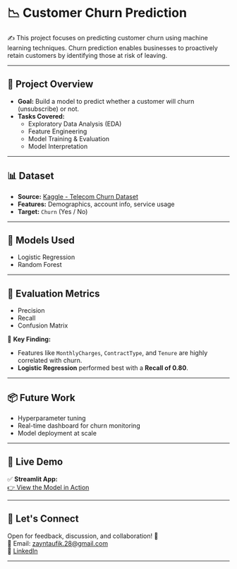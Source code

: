 # 📉 Customer Churn Prediction

✍️ This project focuses on predicting customer churn using machine learning techniques. Churn prediction enables businesses to proactively retain customers by identifying those at risk of leaving.

---

## 🚀 Project Overview

- **Goal:** Build a model to predict whether a customer will churn (unsubscribe) or not.
- **Tasks Covered:**
  - Exploratory Data Analysis (EDA)
  - Feature Engineering
  - Model Training & Evaluation
  - Model Interpretation

---

## 📊 Dataset

- **Source:** [Kaggle - Telecom Churn Dataset](https://www.kaggle.com/datasets/blastchar/telco-customer-churn)
- **Features:** Demographics, account info, service usage
- **Target:** `Churn` (Yes / No)

---

## 🤖 Models Used

- Logistic Regression  
- Random Forest

---

## 🧠 Evaluation Metrics

- Precision  
- Recall  
- Confusion Matrix

📌 **Key Finding:**  
- Features like `MonthlyCharges`, `ContractType`, and `Tenure` are highly correlated with churn.
- **Logistic Regression** performed best with a **Recall of 0.80**.

---

## 📦 Future Work

- Hyperparameter tuning  
- Real-time dashboard for churn monitoring  
- Model deployment at scale

---

## 🚀 Live Demo

✅ **Streamlit App:**  
[👉 View the Model in Action](https://churn-prediction-models.streamlit.app/)

---

## 📣 Let's Connect

Open for feedback, discussion, and collaboration! 🤝  
📧 Email: zayntaufik.28@gmail.com  
🔗 [LinkedIn](https://linkedin.com/in/shalihin2205)

---


